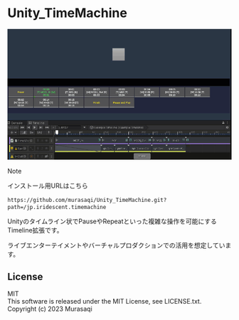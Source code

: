 # Unity_TimeMachine
![Overview](https://github.com/murasaqi/Unity_TimeMachine/blob/main/images/demo.gif?raw=true)

> [!Note]
> インストール用URLはこちら
> ```
> https://github.com/murasaqi/Unity_TimeMachine.git?path=/jp.iridescent.timemachine
> ```
> 

Unityのタイムライン状でPauseやRepeatといった複雑な操作を可能にするTimeline拡張です。  

ライブエンターテイメントやバーチャルプロダクションでの活用を想定しています。  

## License
MIT  
This software is released under the MIT License, see LICENSE.txt.  
Copyright (c) 2023 Murasaqi
